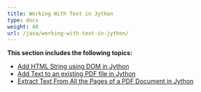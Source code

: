 ```yaml
---
title: Working With Text in Jython
type: docs
weight: 40
url: /java/working-with-text-in-jython/
---
```


**This section includes the following topics:**

- [Add HTML String using DOM in Jython](/pdf/java/add-html-string-using-dom-in-jython-html/)
- [Add Text to an existing PDF file in Jython](/pdf/java/add-text-to-an-existing-pdf-file-in-jython-html/)
- [Extract Text From All the Pages of a PDF Document in Jython](/pdf/java/extract-text-from-all-the-pages-of-a-pdf-document-in-jython-html/)
